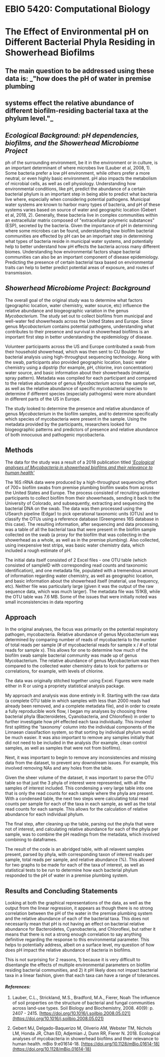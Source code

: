 # EBIO 5420: Computational Biology

# The Effect of Environmental pH on Different Bacterial Phyla Residing in Showerhead Biofilms 

## The main question to be addressed using these data is: _"how does the pH of water in premise plumbing
## systems effect the relative abundance of different biofilm-residing bacterial taxa at the phylum level."_

## *Ecological Background:* _pH dependencies, biofilms, and the Showerhead Microbiome Project_
ph of the surrounding environment, be it in the environment or in culture, is an important determinant of where microbes live (Lauber et al, 2008, 1).
Some bacteria prefer a low pH environment, while others prefer a more neutral, or even highly basic environment. pH also impacts 
the metabolism of microbial cells, as well as cell physiology. Understanding how environmental conditions, like pH, predict the abundance of a
certain bacterial phylum is an important step in being able to predict what bacteria live where, especially when considering potential 
pathogens. 
	Municipal water systems are known to harbor many types of bacteria, and pH of these systems varies based on source of water and geographic 
location (Gebert et al, 2018, 2). Generally, these bacteria live in complex communities within an extracellular matrix composed of "extracellular polymeric substances" (ESP),
secreted by the bacteria. Given the importance of pH in determining where some microbes can be found, understanding how biofilm bacterial communities
are effected by pH can be an important step in determining what types of bacteria reside in municipal water systems, and potentially help to better understand how
pH effects the bacteria across many different biomes. Understanding how environmental factors shape bacterial communities can also be an important component 
of disease epidemiology. Predicting the presence of certain bacterial taxa based on environmental traits can help to better predict potential areas of exposure, and
routes of transmission. 

## *Showerhead Microbiome Project: Background*
The overall goal of the original study was to determine what factors (geographic location, water chemistry, water source, etc) influence the 
relative abundance and biogeographic variation in the genus _Mycobacterium_. The study set out to collect biofilms from municipal and well-water fed 
showerheads across the United States and Europe. Since genus _Mycobacterium_ contains potential pathogens, understanding what contributes to their
presence and survival in showerhead biofilms is an important first step in better understanding the epidemiology of disease.

Volunteer participants across the US and Europe contributed a swab from their household showerhead, which was then sent to CU Boulder for bacterial analysis
using high-throughput sequencing technology. Along with the swab, participants also provided geographic location, basic water chemistry using a dipstrip (for example, 
pH, chlorine, iron concentration) water source, and basic information about their showerheads (material, spray pattern). Metadata was compiled for each participant 
and compared to the relative abundance of genus _Mycobacterium_ across the sample set, as well as the relative abundance of specific mycobacterial species to determine
if different species (especially pathogens) were more abundant in different parts of the US in Europe.

The study looked to determine the presence and relative abundance of genus _Mycobacterium_ in the biofilm samples, and to determine specifically which species 
of mycobacteria were present in the sample. Using the metadata provided by the participants, researchers looked for biogeographic patterns and predictors of presence
and relative abundance of both innocuous and pathogenic mycobacteria.


## Methods

The data for the study was a result of a 2018 publication titled [*'Ecological analyses of Mycobacteria in showerhead biofilms and their relevance to human health'*](https://mbio.asm.org/content/9/5/e01614-18.abstract)

The 16S rRNA data were produced by a high-throughput sequencing effort of 700+ biofilm swabs from premise plumbing biofilm swabs from across the United States and Europe.
The process consisted of recruiting volunteer participants to collect biofilm from their showerheads, sending it back to the University of Colorado, and subsequently, extracting and
sequencing the bacterial DNA on the swab. The data was then processed using the USearch pipeline (Edgar) to pick operational taxonomic units (OTUs) and to classify the OTUs using
a reference database (Greengenes 16S database in this case). 
The resulting information, after sequencing and data processing, was a table of all the bacterial taxa that were present in the biofilm sample 
collected on the swab (a proxy for the biofilm that was collecting in the showerhead as a whole, as well as in the premise plumbing). 
	Also collected, using inexpensive test strips, was basic water chemistry data, which included a rough estimate of pH. 
 
The initial data itself consisted of 2 Excel files - one OTU table (which consisted of sampleID with corresponding read counts and taxonomic identification), and one metadata file, populated with a tremendous amount
of information regarding water chemistry, as well as geographic location, and basic information about the showerhead itself (material, use frequency, etc). Neither file was particularly large (given it was the output
of the raw sequence data, which was much larger). The metadata file was 151KB, while the OTU table was 7.6 MB. Some of the issues that were initially noted was small inconsistencies in data reporting

## Approach

In the original analyses, the focus was primarily on the potential respiratory pathogen, mycobacteria. Relative abundance of genus Mycobacterium was determined by comparing number of reads of mycobacteria to the
number of total reads per sample (# of mycobacterial reads for sample x / # of total reads for sample x). This allows for one to determine how much of the biofilm swab sample bacterial community was made up
of genus Mycobacterium. The relative abundance of genus Mycobacterium was then compared to the collected water chemistry data to look for patterns or correlations, for example, with levels of chlorine. 

The data was originally stitched together using Excel. Figures were made either in R or using a propriety statistical analysis package. 

My approach and analysis was done entirely in R. Starting with the raw data (a complete OTU table in which samples with less than 2000 reads had already been removed, and a complete metadata file), and
in order to create a fully reproducible work flow, I began my analyses by choosing three bacterial phyla (Bacteroidetes, Cyanobacteria, and Chloroflexi) in order to further investigate how pH effected each
taxa individually. This involved first splitting the 'taxonomy' column into the individual components of the Linnaean classifaction system, so that sorting by individual phylum would be much easier. It was also important
to remove any samples initially that did not need to be included in the analysis (for example, clean control samples, as well as samples that were not from biofilms).	

Next, it was important to begin to remove any inconsistencies and missing data from the dataset, to prevent any downstream issues. For example, this involved removing NAs and any holes from the table. 

Given the sheer volume of the dataset, it was important to parse the OTU table so that just the 3 phyla of interest were represented, with all the samples of interest included. This condensing a very large table into
one that is only the read counts for each sample where the phyla are present. With a condensed table, the next two steps were calculating total read counts per sample for each of the taxa in each sample, as well as the
total read counts for each sample. This allows for the calculation of relative abundance for each individual phylum. 


The final step, after cleaning up the table, parsing out the phyla that were not of interest, and calculating relative abundance for each of the phyla per sample, was to combine the pH readings from the metadata, which
involved combining to dataframes. 

The result of the code is an abridged table, with all relavent samples present, parsed by phyla, with corresponding taxon of interest reads per sample, total reads per sample, and relative abundance (%). This allowed 
for two graphs to be made for each of the taxa of interest, as well as statistical tests to be run to determine how each bacterial phylum responded to the pH of water in a premise plumbing system. 


## Results and Concluding Statements

Looking at both the graphical representations of the data, as well as the output from the linear regression, it appears as though there is no strong correlation between the pH of the water in the premise plumbing 
system and the relative abundance of each of the bacterial taxa. This does not necessarily mean that pH is not having an effect on bacterial relative abundance for Bacteroidetes, Cyanobacteria, and Chloroflexi, but 
rather it means that there is not a strong enough correlation to say anything definitive regarding the response to this environmental parameter. This helps to potentially address, albeit on a surface level, my question
of how does pH impact the relative abundance of bacteria in biofilms. 

This is not surprising for 2 reasons, 1) because it is very difficult to disentangle the effects of multiple environmental parameters on biofilm residing bacterial communities, and 2) it pH likely does not impact 
bacterial taxa in a linear fashion, given that each taxa can have a range of tolerances.



#### _References:_
1. Lauber, C.L., Strickland, M.S., Bradford, M.A., Fierer, Noah The influence of soil properties on the structure of bacterial and fungal communities across land-use types. Soil Biology and Biochemistry, 2008. 40(9): p. 2407 - 2415.
[https://doi.org/10.1016/j.soilbio.2008.05.021](https://doi.org/10.1016/j.soilbio.2008.05.021)

2. Gebert MJ, Delgado-Baquerizo M, Oliverio AM, Webster TM, Nichols LM, Honda JR, Chan ED, Adjemian J, Dunn RR, Fierer N. 2018. Ecological analyses of mycobacteria in showerhead biofilms and their relevance to human health. 
mBio 9:e01614-18. [https://doi.org/10.1128/mBio.01614-18](https://doi.org/10.1128/mBio.01614-18)








